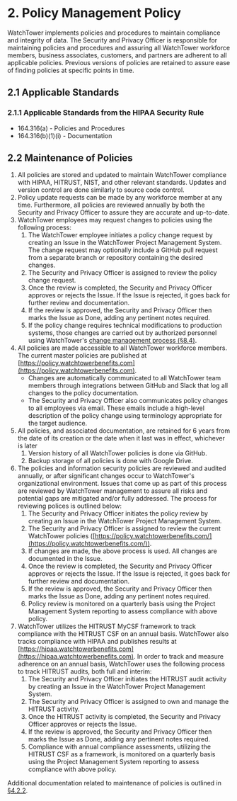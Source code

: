 # 2. Policy Management Policy

WatchTower implements policies and procedures to maintain compliance and integrity of data. The Security and Privacy Officer is responsible for maintaining policies and procedures and assuring all WatchTower workforce members, business associates, customers, and partners are adherent to all applicable policies. Previous versions of policies are retained to assure ease of finding policies at specific points in time.

## 2.1 Applicable Standards

### 2.1.1 Applicable Standards from the HIPAA Security Rule

* 164.316(a) - Policies and Procedures
* 164.316(b)(1)(i) - Documentation

## 2.2 Maintenance of Policies

1. All policies are stored and updated to maintain WatchTower compliance with HIPAA, HITRUST, NIST, and other relevant standards. Updates and version control are done similarly to source code control.
2. Policy update requests can be made by any workforce member at any time. Furthermore, all policies are reviewed annually by both the Security and Privacy Officer to assure they are accurate and up-to-date.
3. WatchTower employees may request changes to policies using the following process:
   1. The WatchTower employee initiates a policy change request by creating an Issue in the WatchTower Project Management System. The change request may optionally include a GitHub pull request from a separate branch or repository containing the desired changes.
   2. The Security and Privacy Officer is assigned to review the policy change request.
   3. Once the review is completed, the Security and Privacy Officer approves or rejects the Issue. If the Issue is rejected, it goes back for further review and documentation.
   4. If the review is approved, the Security and Privacy Officer then marks the Issue as Done, adding any pertinent notes required.
   5. If the policy change requires technical modifications to production systems, those changes are carried out by authorized personnel using WatchTower's [change management process (§8.4)](#8.4-changing-existing-systems).
4. All policies are made accessible to all WatchTower workforce members. The current master policies are published at [https://policy.watchtowerbenefits.com](https://policy.watchtowerbenefits.com).
   * Changes are automatically communicated to all WatchTower team members through integrations between GitHub and Slack that log all changes to the policy documentation.
   * The Security and Privacy Officer also communicates policy changes to all employees via email. These emails include a high-level description of the policy change using terminology appropriate for the target audience.
5. All policies, and associated documentation, are retained for 6 years from the date of its creation or the date when it last was in effect, whichever is later
   1. Version history of all WatchTower policies is done via GitHub.
   2. Backup storage of all policies is done with Google Drive.
6. The policies and information security policies are reviewed and audited annually, or after significant changes occur to WatchTower's organizational environment. Issues that come up as part of this process are reviewed by WatchTower management to assure all risks and potential gaps are mitigated and/or fully addressed. The process for reviewing polices is outlined below:
   1. The Security and Privacy Officer initiates the policy review by creating an Issue in the WatchTower Project Management System.
   2. The Security and Privacy Officer is assigned to review the current WatchTower policies ([https://policy.watchtowerbenefits.com/](https://policy.watchtowerbenefits.com/)).
   3. If changes are made, the above process is used. All changes are documented in the Issue.
   4. Once the review is completed, the Security and Privacy Officer approves or rejects the Issue. If the Issue is rejected, it goes back for further review and documentation.
   5. If the review is approved, the Security and Privacy Officer then marks the Issue as Done, adding any pertinent notes required.
   6. Policy review is monitored on a quarterly basis using the Project Management System reporting to assess compliance with above policy.
7. WatchTower utilizes the HITRUST MyCSF framework to track compliance with the HITRUST CSF on an annual basis. WatchTower also tracks compliance with HIPAA and publishes results at [https://hipaa.watchtowerbenefits.com](https://hipaa.watchtowerbenefits.com). In order to track and measure adherence on an annual basis, WatchTower uses the following process to track HITRUST audits, both full and interim:
   1. The Security and Privacy Officer initiates the HITRUST audit activity by creating an Issue in the WatchTower Project Management System.
   2. The Security and Privacy Officer is assigned to own and manage the HITRUST activity.
   3. Once the HITRUST activity is completed, the Security and Privacy Officer approves or rejects the Issue.
   4. If the review is approved, the Security and Privacy Officer then marks the Issue as Done, adding any pertinent notes required.
   5. Compliance with annual compliance assessments, utilizing the HITRUST CSF as a framework, is monitored on a quarterly basis using the Project Management System reporting to assess compliance with above policy.

Additional documentation related to maintenance of policies is outlined in [§4.2.2](#4.2-security-and-privacy-officer).
